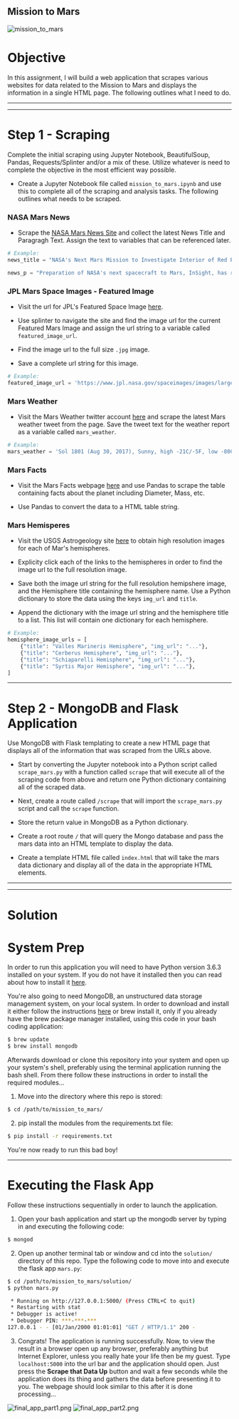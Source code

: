 ## Mission to Mars

![mission_to_mars](Images/mission_to_mars.jpg)

# Objective

In this assignment, I will build a web application that scrapes various websites for data related to the Mission to Mars and displays the information in a single HTML page. The following outlines what I need to do.

---

---


# Step 1 - Scraping

Complete the initial scraping using Jupyter Notebook, BeautifulSoup, Pandas, Requests/Splinter and/or a mix of these. Utilize whatever is need to complete the objective in the most efficient way possible.

* Create a Jupyter Notebook file called `mission_to_mars.ipynb` and use this to complete all of the scraping and analysis tasks. The following outlines what needs to be scraped.

### NASA Mars News

* Scrape the [NASA Mars News Site](https://mars.nasa.gov/news/) and collect the latest News Title and Paragragh Text. Assign the text to variables that can be referenced later.

```python
# Example:
news_title = "NASA's Next Mars Mission to Investigate Interior of Red Planet"

news_p = "Preparation of NASA's next spacecraft to Mars, InSight, has ramped up this summer, on course for launch next May from Vandenberg Air Force Base in central California -- the first interplanetary launch in history from America's West Coast."
```

### JPL Mars Space Images - Featured Image

* Visit the url for JPL's Featured Space Image [here](https://www.jpl.nasa.gov/spaceimages/?search=&category=Mars).

* Use splinter to navigate the site and find the image url for the current Featured Mars Image and assign the url string to a variable called `featured_image_url`.

* Find the image url to the full size `.jpg` image.

* Save a complete url string for this image.

```python
# Example:
featured_image_url = 'https://www.jpl.nasa.gov/spaceimages/images/largesize/PIA16225_hires.jpg'
```

### Mars Weather

* Visit the Mars Weather twitter account [here](https://twitter.com/marswxreport?lang=en) and scrape the latest Mars weather tweet from the page. Save the tweet text for the weather report as a variable called `mars_weather`.

```python
# Example:
mars_weather = 'Sol 1801 (Aug 30, 2017), Sunny, high -21C/-5F, low -80C/-112F, pressure at 8.82 hPa, daylight 06:09-17:55'
```

### Mars Facts

* Visit the Mars Facts webpage [here](http://space-facts.com/mars/) and use Pandas to scrape the table containing facts about the planet including Diameter, Mass, etc.

* Use Pandas to convert the data to a HTML table string.

### Mars Hemisperes

* Visit the USGS Astrogeology site [here](https://astrogeology.usgs.gov/search/results?q=hemisphere+enhanced&k1=target&v1=Mars) to obtain high resolution images for each of Mar's hemispheres.

* Explicity click each of the links to the hemispheres in order to find the image url to the full resolution image.

* Save both the image url string for the full resolution hemipshere image, and the Hemisphere title containing the hemisphere name. Use a Python dictionary to store the data using the keys `img_url` and `title`.

* Append the dictionary with the image url string and the hemisphere title to a list. This list will contain one dictionary for each hemisphere.

```python
# Example:
hemisphere_image_urls = [
    {"title": "Valles Marineris Hemisphere", "img_url": "..."},
    {"title": "Cerberus Hemisphere", "img_url": "..."},
    {"title": "Schiaparelli Hemisphere", "img_url": "..."},
    {"title": "Syrtis Major Hemisphere", "img_url": "..."},
]
```

---

# Step 2 - MongoDB and Flask Application

Use MongoDB with Flask templating to create a new HTML page that displays all of the information that was scraped from the URLs above.

* Start by converting the Jupyter notebook into a Python script called `scrape_mars.py` with a function called `scrape` that will execute all of the scraping code from above and return one Python dictionary containing all of the scraped data.

* Next, create a route called `/scrape` that will import the `scrape_mars.py` script and call the `scrape` function.

* Store the return value in MongoDB as a Python dictionary.

* Create a root route `/` that will query the Mongo database and pass the mars data into an HTML template to display the data.

* Create a template HTML file called `index.html` that will take the mars data dictionary and display all of the data in the appropriate HTML elements.


---

---

# Solution

# System Prep

In order to run this application you will need to have Python version 3.6.3 installed on your system. If you do not have it installed then you can read about how to install it [here](https://docs.python.org/3/using/windows.html#installing-python).

You're also going to need MongoDB, an unstructured data storage management system, on your local system. In order to download and install it either follow the instructions [here](https://docs.mongodb.com/manual/installation/) or brew install it, only if you already have the brew package manager installed, using this code in your bash coding application:
```bash
$ brew update
$ brew install mongodb
```

Afterwards download or clone this repository into your system and open up your system's shell, preferably using the terminal application running the bash shell. From there follow these instructions in order to install the required modules...

1. Move into the directory where this repo is stored:
```bash
$ cd /path/to/mission_to_mars/
```
2. pip install the modules from the requirements.txt file:
```bash
$ pip install -r requirements.txt
```

You're now ready to run this bad boy!

---

# Executing the Flask App

Follow these instructions sequentially in order to launch the application.

1. Open your bash application and start up the mongodb server by typing in and executing the following code:
```bash
$ mongod
```
2.  Open up another terminal tab or window and cd into the `solution/` directory of this repo. Type the following code to move into and execute the flask app `mars.py`:
```bash
$ cd /path/to/mission_to_mars/solution/
$ python mars.py

 * Running on http://127.0.0.1:5000/ (Press CTRL+C to quit)
 * Restarting with stat
 * Debugger is active!
 * Debugger PIN: ***-***-***
127.0.0.1 - - [01/Jan/2000 01:01:01] "GET / HTTP/1.1" 200 -
```

3. Congrats! The application is running successfully. Now, to view the result in a browser open up any browser, preferably anything but Internet Explorer, unless you really hate your life then be my guest. Type `localhost:5000` into the url bar and the application should open. Just press the __Scrape that Data Up__ button and wait a few seconds while the application does its thing and gathers the data before presenting it to you. The webpage should look similar to this after it is done processing...


![final_app_part1.png](Images/final_app_part1.png)
![final_app_part2.png](Images/final_app_part2.png)



